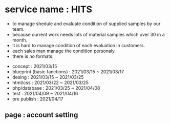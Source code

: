 # service name : HITS
<!-- - meaning : how is the situation -->
- to manage shedule and evaluate condition of supplied samples by our team.
- because current work needs lots of material samples which over 30 in a month.
- it is hard to manage condition of each evaluation in customers.
- each sales man manage the condition personaly.
- there is no formats.

<!-- # Schedule -->
- concept : 2021/03/15
- blueprint (basic fanctions) : 2021/03/15 ~ 2021/03/17
- desing : 2021/03/15 ~ 2021/03/25
- html/css : 2021/03/22 ~ 2021/03/25
- php/database : 2021/03/25 ~ 2021/04/08
- test : 2021/04/09 ~ 2021/04/16
- pre publish : 2021/04/17

<!-- ## pages and functions
### common design
  - font :
  - top border bar
    - background color :
  - top page label
    - logo
      - image :
      - width :
      - height :
    - service name
      - width :
      - height :
      - text color :
      - size :
  - whole page
    - background color :
  - Discription :
    - text color :
    - width :
    - height :
    - size :
  - Alert
    - *マークは必須項目です
    - text color :
    - width :
    - height :
    - size :
  - item title :
    - text color :
    - width :
    - height :
    - size :
  - item :
    - text color :
    - width :
    - height :
    - size :
  - input :
    - text color :
    - width :
    - height :
    - size :
  - comment : = input
    - text color :
    - width :
    - height :
    - size :
  - comment @ :
    - text color :
    - width :
    - height :
    - size :
  - datetime :
    - text color :
    - width :
    - height :
    - size :
### common functions
  - to TOP page
  - to INPUT page
  - to ACCOUNT page
  - to LOGOUT
  - to SEARCH

## page : TOP
  - tytle : HITS! そのサンプル、状況どう？
  - Login : input and submit
    - email
    - password
  - signin : signin
    - text color :
    - width :
    - height :
    - size :
  - temporary login
    - ?how to set it?
    - text color :
    - width :
    - height :
    - size :

## page : signin
  - Discription
    - アカウント情報をご入力ください
  - Alert (common)
  - First Name :
  - Last Name :
  - 姓 :
  - 名 :
  - email :
  - Tel :
  - password :
    - 8 or more alphabets + 1 or more upper case number + 1 or more lower case number
  - password (confirmation) :
    - chech integration
  - confirm : submit

## page : signin confirmation
  - Discription :
    - アカウント情報をご確認ください
  - common function
    - alert (common)
      - when *mark uninput
  - First Name :
  - Last Name :
  - 姓 :
  - 名 :
  - email :
  - Tel :
  - password : ***
    - show integrated number of * as input password
  - confirm : submit

## page : overview
  - No. of row
  - USER info :
    - 会社名
  - PRODUCT info :
    - 用途
    - 製品
  - SAMPLE info :
    - 製品名
  - PROCEED info :
    - 更新日
    - 記入者
    - 状況確認予定
  - NOTICE info
    -　! appeares if someone comments on the theme
  - CORRESPONDENTS
    - to view : 最近の反応　: Display the newest comments on the right hand side.
    - to right or reply :
      - design
        - text size :
        - text color :
        - background color :
        - width :
        - height :
        - image :
          - size :
          - shape :
          - border :
          - (function : expand)
      - function
        - create : input
          - input area size :
          - input area background :
          - input area shape :
        - read : on the other page
        - update : submit
          - text : SEND
          - text color :
          - size :
          - border :
        - delete :
          - text : ×
          - size :
          - text color :
          - border : none
          - (function : option : delete or save)
            - at first : click and delete
        - expand image :
          - at first : only show on

## page : input
  - common function
    - alert (common)
  - USER info :
    - 会社名※
    - 担当者
    - 部署
    - 拠点
    - 住所
    - Tel
    - Mail
  - PRODUCT info :
    - 用途※
    - 製品※
    - 単価
    - 通貨
    - 数量
    - 数量単位
    - 合計金額　(自動計算)(通貨自動入力)
  - SAMPLE info :
    - 製品名※
    - 評価時期※
    - 数量※
    - 数量単位
    - 形状
    - 仕入額
    - 販売額
    - 評価額
  - PROCEED info :
    - 更新日
    - 記入者
    - 更新予定
    - 見込時期
    - 確度
  - RELATIONS
    - チーム
    - 社内
    - 社内その他
    - 社外：仕入先
    - 社外：得意先
    - 社外：その他
    - 情報共有履歴（番号・時期を更新）
  - IMAGE

## page : View Page
  - Sample No.
    - text color :
    - text size :
  - USER info :
    - 会社名※
    - 担当者
    - 部署
    - 拠点
    - 住所
    - Tel
    - Mail
  - PRODUCT info :
    - 用途※
    - 製品※
    - 単価
    - 通貨
    - 数量
    - 数量単位
    - 合計金額　(自動計算)(通貨自動入力)
  - SAMPLE info :
    - 製品名※
    - 評価時期※
    - 数量※
    - 数量単位
    - 形状
    - 仕入額
    - 販売額
    - 評価額
  - PROCEED info :
    - 更新日
    - 記入者
    - 更新予定
    - 見込時期
    - 確度
  - RELATIONS
    - チーム
    - 社内
    - 社内その他
    - 社外：仕入先
    - 社外：得意先
    - 社外：その他
    - 情報共有履歴（番号・時期を更新）
  - IMAGE -->

## page : account setting
